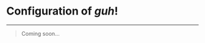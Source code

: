 # Configuration of *guh*!
--------------------------------------------
> Coming soon...

    










